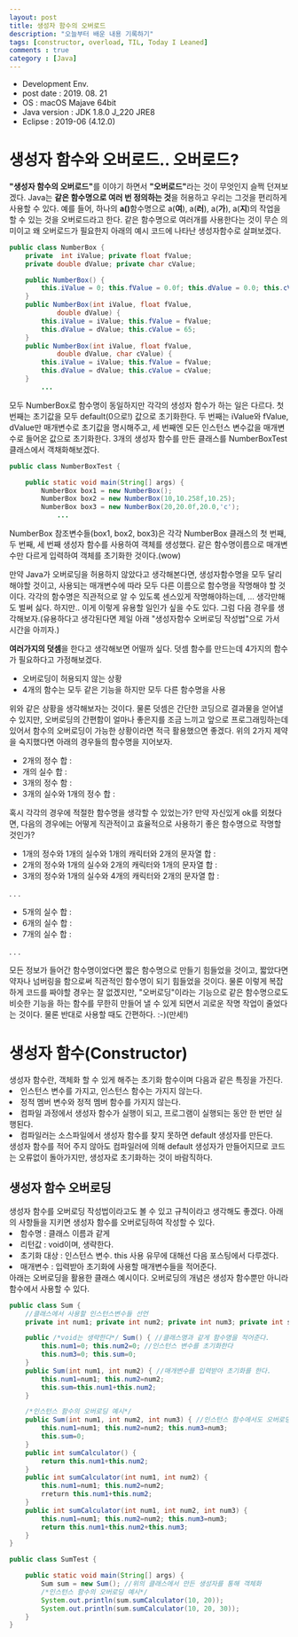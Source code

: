 ```yaml
---
layout: post
title: 생성자 함수의 오버로드
description: "오늘부터 배운 내용 기록하기"
tags: [constructor, overload, TIL, Today I Leaned]
comments : true
category : [Java]
---
```

* Development Env.
* post date : 2019. 08. 21
* OS : macOS Majave 64bit
* Java version : JDK 1.8.0 J_220 JRE8
* Eclipse : 2019-06 (4.12.0)

# 생성자 함수와 오버로드.. 오버로드?
<div><b>"생성자 함수의 오버로드"</b>를 이야기 하면서 <b>"오버로드"</b>라는 것이 무엇인지 슬쩍 던져보겠다. Java는 <b>같은 함수명으로 여러 번 정의하는 것</b>을 허용하고 우리는 그것을 편리하게 사용할 수 있다. 예를 들어, 하나의 <b>a()</b>함수명으로 a(<b>여</b>), a(<b>러</b>), a(<b>가</b>), a(<b>지</b>)의 작업을 할 수 있는 것을 오버로드라고 한다. 같은 함수명으로 여러개를 사용한다는 것이 무슨 의미이고 왜 오버로드가 필요한지 아래의 예시 코드에 나타난 생성자함수로 살펴보겠다.</div>

```java
public class NumberBox {
	private  int iValue; private float fValue;
	private double dValue; private char cValue;

	public NumberBox() {
		this.iValue = 0; this.fValue = 0.0f; this.dValue = 0.0; this.cValue = 65;
	}
	public NumberBox(int iValue, float fValue,
			double dValue) {
		this.iValue = iValue; this.fValue = fValue;
		this.dValue = dValue; this.cValue = 65;
	}
	public NumberBox(int iValue, float fValue,
			double dValue, char cValue) {
		this.iValue = iValue; this.fValue = fValue;
		this.dValue = dValue; this.cValue = cValue;
	}
		...
```
<div>모두 NumberBox로 함수명이 동일하지만 각각의 생성자 함수가 하는 일은 다르다. 첫 번째는 초기값을 모두 default(0으로!) 값으로 초기화한다. 두 번째는 iValue와 fValue, dValue만 매개변수로 초기값을 명시해주고, 세 번째엔 모든 인스턴스 변수값을 매개변수로 들어온 값으로 초기화한다. 3개의 생성자 함수를 만든 클래스를 NumberBoxTest클래스에서 객채화해보겠다.
</div>

```java
public class NumberBoxTest {

	public static void main(String[] args) {
		NumberBox box1 = new NumberBox();
		NumberBox box2 = new NumberBox(10,10.258f,10.25);
		NumberBox box3 = new NumberBox(20,20.0f,20.0,'c');
        	...
```
<div> NumberBox 참조변수들(box1, box2, box3)은 각각 NumberBox 클래스의 첫 번째, 두 번째, 세 번째 생성자 함수를 사용하여 객체를 생성했다. 같은 함수명이름으로 매개변수만 다르게 입력하여 객체를 초기화한 것이다.(wow)

만약 Java가 오버로딩을 허용하지 않았다고 생각해본다면, 생성자함수명을 모두 달리 해야할 것이고, 사용되는 매개변수에 따라 모두 다른 이름으로 함수명을 작명해야 할 것이다. 각각의 함수명은 직관적으로 알 수 있도록 센스있게 작명해야하는데, ... 생각만해도 벌써 싫다. 하지만.. 이게 이렇게 유용할 일인가 싶을 수도 있다. 그럼 다음 경우를 생각해보자.(유용하다고 생각된다면 제일 아래 "생성자함수 오버로딩 작성법"으로 가서 시간을 아끼자.)


<b>여러가지의 덧셈</b>을 한다고 생각해보면 어떨까 싶다. 덧셈 함수를 만드는데 4가지의 함수가 필요하다고 가정해보겠다.

* 오버로딩이 허용되지 않는 상황
* 4개의 함수는 모두 같은 기능을 하지만 모두 다른 함수명을 사용

위와 같은 상황을 생각해보자는 것이다. 물론 덧셈은 간단한 코딩으로 결과물을 얻어낼 수 있지만, 오버로딩의 간편함이 얼마나 좋은지를 조금 느끼고 앞으로 프로그래밍하는데 있어서 함수의 오버로딩이 가능한 상황이라면 적극 활용했으면 좋겠다. 위의 2가지 제약을 숙지했다면 아래의 경우들의 함수명을 지어보자.
</div>

* 2개의 정수 합 :
* 개의 실수 합 :
* 3개의 정수 함 :
* 3개의 실수와 1개의 정수 합 :


<div>
혹시 각각의 경우에 적절한 함수명을 생각할 수 있었는가? 만약 자신있게 ok를 외쳤다면,
다음의 경우에는 어떻게 직관적이고 효율적으로 사용하기 좋은 함수명으로 작명할 것인가?

</div>

* 1개의 정수와 1개의 실수와 1개의 캐릭터와 2개의 문자열 합 :
* 2개의 정수와 1개의 실수와 2개의 캐릭터와 1개의 문자열 합 :
* 3개의 정수와 1개의 실수와 4개의 캐릭터와 2개의 문자열 합 :

 . . .

* 5개의 실수 합 : 
* 6개의 실수 합 : 
* 7개의 실수 합 :

 . . .

<div>
모든 정보가 들어간 함수명이었다면 짧은 함수명으로 만들기 힘들었을 것이고, 짧았다면 약자나 넘버링을 함으로써 직관적인 함수명이 되기 힘들었을 것이다. 물론 이렇게 복잡하게 코드를 짜야할 경우는 잘 없겠지만, "오버로딩"이라는 기능으로 같은 함수명으로도 비슷한 기능을 하는 함수를 무한히 만들어 낼 수 있게 되면서 괴로운 작명 작업이 줄었다는 것이다. 물론 반대로 사용할 때도 간편하다. :-)(만세!)</div>

<h1>생성자 함수(Constructor)</h1>
<div>생성자 함수란, 객체화 할 수 있게 해주는 초기화 함수이며 다음과 같은 특징을 가진다.</div>
<li>인스턴스 변수를 가지고, 인스턴스 함수는 가지지 않는다.</li>
<li>정적 멤버 변수와 정적 멤버 함수를 가지지 않는다.</li>
<li>컴파일 과정에서 생성자 함수가 실행이 되고, 프로그램이 실행되는 동안 한 번만 실행된다.</li>
<li>컴파일러는 소스파일에서 생성자 함수를 찾지 못하면 default 생성자를 만든다.</li>
<div>생성자 함수를 적어 주지 않아도 컴파일러에 의해 default 생성자가 만들어지므로 코드는 오류없이 돌아가지만, 생성자로 초기화하는 것이 바람직하다.</div>

<h2>생성자 함수 오버로딩</h2>
<div>생성자 함수를 오버로딩 작성법이라고도 볼 수 있고 규칙이라고 생각해도 좋겠다. 아래의 사항들을 지키면 생성자 함수를 오버로딩하여 작성할 수 있다.</div>
<li>함수명 : 클래스 이름과 같게</li>
<li>리턴값 : void이며, 생략한다.</li>
<li>초기화 대상 : 인스턴스 변수. this 사용 유무에 대해선 다음 포스팅에서 다루겠다.</li>
<li>매개변수 : 입력받아 초기화에 사용할 매개변수들을 적어준다.</li>


<div>아래는 오버로딩을 활용한 클래스 예시이다. 오버로딩의 개념은 생성자 함수뿐만 아니라 함수에서 사용할 수 있다.</div>

```java
public class Sum {
	//클래스에서 사용할 인스턴스변수들 선언
	private int num1; private int num2; private int num3; private int sum;

	public /*void는 생략한다*/ Sum() { //클래스명과 같게 함수명을 적어준다.
		this.num1=0; this.num2=0; //인스턴스 변수를 초기화한다
        this.num3=0; this.sum=0;
	}
	public Sum(int num1, int num2) { //매개변수를 입력받아 초기화를 한다.
		this.num1=num1; this.num2=num2;
		this.sum=this.num1+this.num2;
	}

	/*인스턴스 함수의 오버로딩 예시*/
	public Sum(int num1, int num2, int num3) { //인스턴스 함수에서도 오버로딩!
		this.num1=num1; this.num2=num2; this.num3=num3;
		this.sum=0;
	}
    public int sumCalculator() {
		return this.num1+this.num2;
	}
   	public int sumCalculator(int num1, int num2) {
    	this.num1=num1; this.num2=num2;
		rreturn this.num1+this.num2;
	}
	public int sumCalculator(int num1, int num2, int num3) {
		this.num1=num1; this.num2=num2; this.num3=num3;
		return this.num1+this.num2+this.num3;
	}
}
```

```java
public class SumTest {

	public static void main(String[] args) {
		Sum sum = new Sum(); //위의 클래스에서 만든 생성자를 통해 객체화
        /*인스턴스 함수의 오버로딩 예시*/
		System.out.println(sum.sumCalculator(10, 20));
		System.out.println(sum.sumCalculator(10, 20, 30));
	}
}
```

